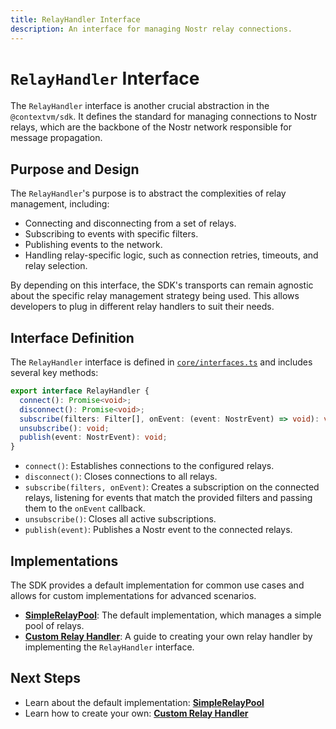 ```yaml
---
title: RelayHandler Interface
description: An interface for managing Nostr relay connections.
---
```


# `RelayHandler` Interface

The `RelayHandler` interface is another crucial abstraction in the `@contextvm/sdk`. It defines the standard for managing connections to Nostr relays, which are the backbone of the Nostr network responsible for message propagation.

## Purpose and Design

The `RelayHandler`'s purpose is to abstract the complexities of relay management, including:

-   Connecting and disconnecting from a set of relays.
-   Subscribing to events with specific filters.
-   Publishing events to the network.
-   Handling relay-specific logic, such as connection retries, timeouts, and relay selection.

By depending on this interface, the SDK's transports can remain agnostic about the specific relay management strategy being used. This allows developers to plug in different relay handlers to suit their needs.

## Interface Definition

The `RelayHandler` interface is defined in [`core/interfaces.ts`](../core/interfaces.md#relayhandler) and includes several key methods:

```typescript
export interface RelayHandler {
  connect(): Promise<void>;
  disconnect(): Promise<void>;
  subscribe(filters: Filter[], onEvent: (event: NostrEvent) => void): void;
  unsubscribe(): void;
  publish(event: NostrEvent): void;
}
```

-   `connect()`: Establishes connections to the configured relays.
-   `disconnect()`: Closes connections to all relays.
-   `subscribe(filters, onEvent)`: Creates a subscription on the connected relays, listening for events that match the provided filters and passing them to the `onEvent` callback.
-   `unsubscribe()`: Closes all active subscriptions.
-   `publish(event)`: Publishes a Nostr event to the connected relays.

## Implementations

The SDK provides a default implementation for common use cases and allows for custom implementations for advanced scenarios.

-   **[SimpleRelayPool](./simple-relay-pool.md)**: The default implementation, which manages a simple pool of relays.
-   **[Custom Relay Handler](./custom-relay-handler.md)**: A guide to creating your own relay handler by implementing the `RelayHandler` interface.

## Next Steps

-   Learn about the default implementation: **[SimpleRelayPool](./simple-relay-pool.md)**
-   Learn how to create your own: **[Custom Relay Handler](./custom-relay-handler.md)**